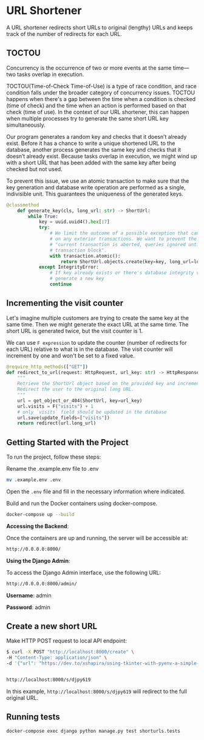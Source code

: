 # URL Shortener

A URL shortener redirects short URLs to original (lengthy) URLs and keeps track of the number of redirects for each URL.

## TOCTOU

Concurrency is the occurrence of two or more events at the same time—two tasks overlap in execution.

TOCTOU(Time-of-Check Time-of-Use) is a type of race condition, and race condition falls under the broader category of concurrency issues. TOCTOU happens when there's a gap between the time when a condition is checked (time of check) and the time when an action is performed based on that check (time of use). In the context of our URL shortener, this can happen when multiple processes try to generate the same short URL key simultaneously.

Our program generates a random key and checks that it doesn’t already exist. Before it has a chance to write a unique shortened URL to the database, another process generates the same key and checks that it doesn’t already exist. Because tasks overlap in execution, we might wind up with a short URL that has been added with the same key after being checked but not used.

To prevent this issue, we use an atomic transaction to make sure that the key generation and database write operation are performed as a single, indivisible unit. This guarantees the uniqueness of the generated keys.

```python
@classmethod
    def generate_key(cls, long_url: str) -> ShortUrl:
        while True:
            key = uuid.uuid4().hex[:7]
            try:
                # We limit the outcome of a possible exception that can have
                # on any exterior transactions. We want to prevent the error:
                # "current transaction is aborted, queries ignored until end of
                # transaction block".
                with transaction.atomic():
                    return ShortUrl.objects.create(key=key, long_url=long_url)
            except IntegrityError:
                # If key already exists or there's database integrity violation,
                # generate a new key
                continue
```

## Incrementing the visit counter

Let's imagine multiple customers are trying to create the same key at the same time. Then we might generate the exact URL at the same time. The short URL is generated twice, but the visit counter is 1.

We can use `F expression` to update the counter (number of redirects for each URL) relative to what is in the database. The visit counter will increment by one and won't be set to a fixed value.

```python
@require_http_methods(["GET"])
def redirect_to_url(request: HttpRequest, url_key: str) -> HttpResponseRedirect:
    """
    Retrieve the ShortUrl object based on the provided key and increment its visit counter.
    Redirect the user to the original long URL.
    """
    url = get_object_or_404(ShortUrl, key=url_key)
    url.visits = F("visits") + 1
    # only `visits` field should be updated in the database
    url.save(update_fields=["visits"])
    return redirect(url.long_url)
```

## Getting Started with the Project

To run the project, follow these steps:

Rename the .example.env file to .env

```bash
mv .example.env .env
```

Open the `.env` file and fill in the necessary information where indicated.

Build and run the Docker containers using docker-compose.

```bash
docker-compose up --build
```

**Accessing the Backend**:

Once the containers are up and running, the server will be accessible at:

```bash
http://0.0.0.0:8000/
```

**Using the Django Admin**:

To access the Django Admin interface, use the following URL:

```bash
http://0.0.0.0:8000/admin/
```

**Username**: admin

**Password**: admin

## Create a new short URL

Make HTTP POST request to local API endpoint:

```bash
$ curl -X POST "http://localhost:8000/create" \
-H "Content-Type: application/json" \
-d '{"url": "https://dev.to/xshapira/using-tkinter-with-pyenv-a-simple-two-step-guide-hh5"}'


http://localhost:8000/s/djpy619
```

In this example, `http://localhost:8000/s/djpy619` will redirect to the full original URL.

## Running tests

```bash
docker-compose exec django python manage.py test shorturls.tests
```
